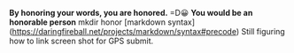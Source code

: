 **By honoring your words, you are honored.** =D😀
**You would be an honorable person**
mkdir honor
[markdown syntax] (https://daringfireball.net/projects/markdown/syntax#precode)
Still figuring how to link screen shot for GPS submit.
